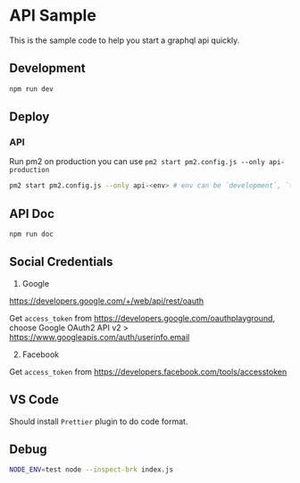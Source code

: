 # API Sample

This is the sample code to help you start a graphql api quickly.

## Development

```sh
npm run dev
```

## Deploy

### API

Run pm2 on production you can use `pm2 start pm2.config.js --only api-production`

```sh
pm2 start pm2.config.js --only api-<env> # env can be `development`, `test`, `staging`, `production`
```

## API Doc

```sh
npm run doc
```

## Social Credentials

1. Google

https://developers.google.com/+/web/api/rest/oauth

Get `access_token` from https://developers.google.com/oauthplayground, choose Google OAuth2 API v2 > https://www.googleapis.com/auth/userinfo.email

2. Facebook

Get `access_token` from https://developers.facebook.com/tools/accesstoken

## VS Code

Should install `Prettier` plugin to do code format.

## Debug

```sh
NODE_ENV=test node --inspect-brk index.js
```
